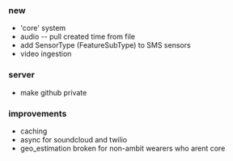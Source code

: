 ### new
- 'core' system
- audio -- pull created time from file
- add SensorType (FeatureSubType) to SMS sensors
- video ingestion

### server
- make github private

### improvements
- caching
- async for soundcloud and twilio
- geo_estimation broken for non-ambit wearers who arent core
